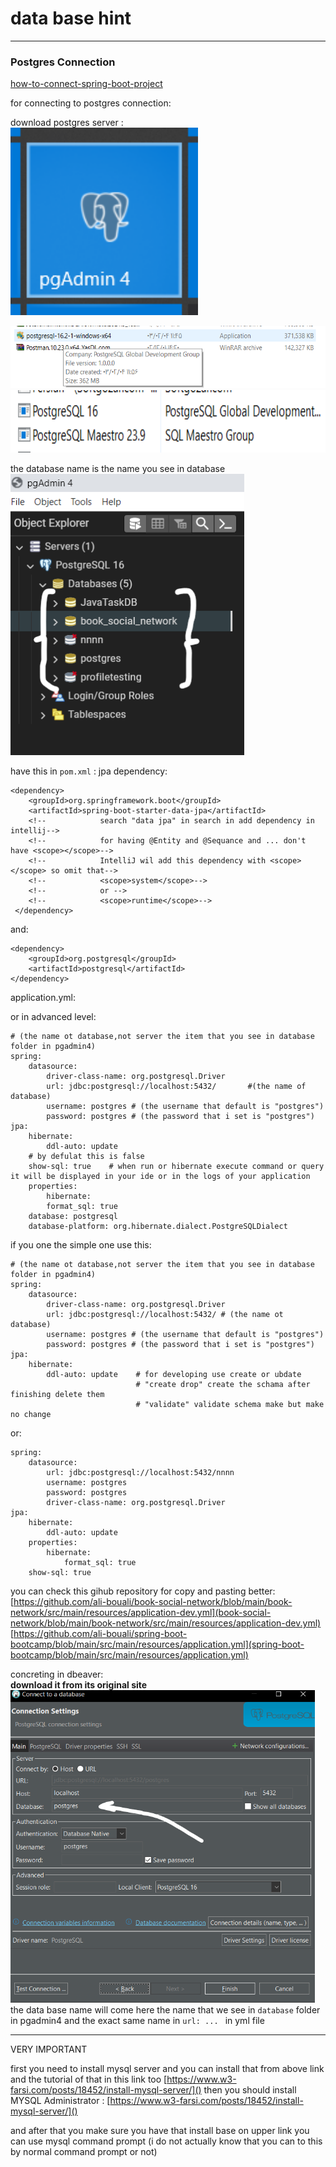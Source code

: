 # data base hint
*************
### **Postgres Connection**
[how-to-connect-spring-boot-project](https://genotechies.medium.com/how-to-connect-spring-boot-project-with-postgresql-database-in-vscode-b0b03b53040d)


for connecting to postgres connection:

download postgres server :           
<img alt="img_2.png" height="300" src="img_2.png"/>
       
<img alt="img_3.png" height="100" src="img_3.png"/>

<img alt="img_4.png" height="100" src="img_4.png"/>

the database name is the name you see in database          
<img alt="img.png" height="450" src="img.png"/>

have this in `pom.xml` :
jpa dependency:      

    <dependency>
        <groupId>org.springframework.boot</groupId>
        <artifactId>spring-boot-starter-data-jpa</artifactId>
        <!--			search "data jpa" in search in add dependency in intellij-->
        <!--			for having @Entity and @Sequance and ... don't have <scope></scope>-->
        <!--			IntelliJ wil add this dependency with <scope></scope> so omit that-->
        <!--			<scope>system</scope>-->
        <!--			or -->
        <!--			<scope>runtime</scope>-->
     </dependency>


and:           

    <dependency>
        <groupId>org.postgresql</groupId>
        <artifactId>postgresql</artifactId>
    </dependency>

application.yml:

or in advanced level:

    # (the name ot database,not server the item that you see in database folder in pgadmin4)
    spring:
        datasource:
            driver-class-name: org.postgresql.Driver
            url: jdbc:postgresql://localhost:5432/       #(the name of database)
            username: postgres # (the username that default is "postgres")
            password: postgres # (the password that i set is "postgres")
    jpa:
        hibernate:
            ddl-auto: update
        # by defulat this is false
        show-sql: true    # when run or hibernate execute command or query  it will be displayed in your ide or in the logs of your application
        properties:
            hibernate:
            format_sql: true
        database: postgresql
        database-platform: org.hibernate.dialect.PostgreSQLDialect

if you one the simple one use this:

    # (the name ot database,not server the item that you see in database folder in pgadmin4)
    spring:
        datasource:
            driver-class-name: org.postgresql.Driver
            url: jdbc:postgresql://localhost:5432/ # (the name ot database)
            username: postgres # (the username that default is "postgres")
            password: postgres # (the password that i set is "postgres")
    jpa:
        hibernate:
            ddl-auto: update    # for developing use create or ubdate
                                # "create drop" create the schama after finishing delete them
                                # "validate" validate schema make but make no change



or:

    spring:
        datasource:
            url: jdbc:postgresql://localhost:5432/nnnn
            username: postgres
            password: postgres
            driver-class-name: org.postgresql.Driver
    jpa:
        hibernate:
            ddl-auto: update
        properties:
            hibernate:
                format_sql: true
        show-sql: true


you can check this gihub repository for copy and pasting better:              
[https://github.com/ali-bouali/book-social-network/blob/main/book-network/src/main/resources/application-dev.yml](book-social-network/blob/main/book-network/src/main/resources/application-dev.yml)
[https://github.com/ali-bouali/spring-boot-bootcamp/blob/main/src/main/resources/application.yml](spring-boot-bootcamp/blob/main/src/main/resources/application.yml)



concreting in dbeaver:       
**download it from its original site**
<img alt="img_1.png" height="500" src="img_1.png"/>              
the data base name will come here the name that we see in `database` folder in pgadmin4
and the exact same name in `url: ... ` in yml file

*********************
VERY IMPORTANT

first you need to install mysql server and you can install that from above link and the tutorial of that in this link too
[https://www.w3-farsi.com/posts/18452/install-mysql-server/]()
then you should install MYSQL Administrator :
[https://www.w3-farsi.com/posts/18452/install-mysql-server/]()

and after that you make sure you have that install base on upper link you can use mysql command prompt (i do not actually know that you can to this by normal command prompt or not)